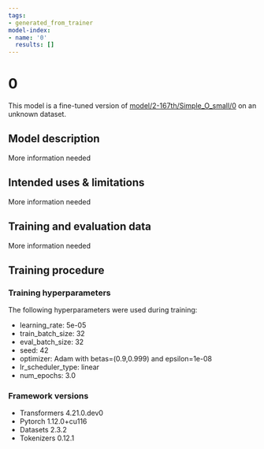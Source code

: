 ```yaml
---
tags:
- generated_from_trainer
model-index:
- name: '0'
  results: []
---
```


<!-- This model card has been generated automatically according to the information the Trainer had access to. You
should probably proofread and complete it, then remove this comment. -->

# 0

This model is a fine-tuned version of [model/2-167th/Simple_O_small/0](https://huggingface.co/model/2-167th/Simple_O_small/0) on an unknown dataset.

## Model description

More information needed

## Intended uses & limitations

More information needed

## Training and evaluation data

More information needed

## Training procedure

### Training hyperparameters

The following hyperparameters were used during training:
- learning_rate: 5e-05
- train_batch_size: 32
- eval_batch_size: 32
- seed: 42
- optimizer: Adam with betas=(0.9,0.999) and epsilon=1e-08
- lr_scheduler_type: linear
- num_epochs: 3.0

### Framework versions

- Transformers 4.21.0.dev0
- Pytorch 1.12.0+cu116
- Datasets 2.3.2
- Tokenizers 0.12.1
